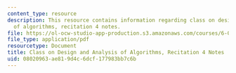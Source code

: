 ```yaml
---
content_type: resource
description: This resource contains information regarding class on design and analysis
  of algorithms, recitation 4 notes.
file: https://ol-ocw-studio-app-production.s3.amazonaws.com/courses/6-046j-design-and-analysis-of-algorithms-spring-2015/08020963ae819d4c6dcf177983bb7c6b_MIT6_046JS15_Recitation4.pdf
file_type: application/pdf
resourcetype: Document
title: Class on Design and Analysis of Algorithms, Recitation 4 Notes
uid: 08020963-ae81-9d4c-6dcf-177983bb7c6b
---
```

